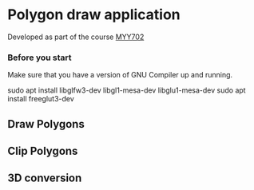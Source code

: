# Polygon draw application
Developed as part of the course [MYY702](https://www.cs.uoi.gr/course/computer-graphics-and-interactive-systems/?lang=en)

### Before you start
Make sure that you have a version of GNU Compiler up and running.

sudo apt install libglfw3-dev libgl1-mesa-dev libglu1-mesa-dev
sudo apt install freeglut3-dev

## Draw Polygons
[]()

## Clip Polygons

## 3D conversion
